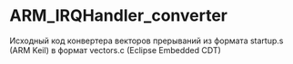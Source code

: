 # ARM_IRQHandler_converter
Исходный код конвертера векторов прерываний из формата startup.s (ARM Keil) в формат vectors.c (Eclipse Embedded CDT)
